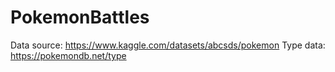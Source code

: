 # PokemonBattles
 
Data source: https://www.kaggle.com/datasets/abcsds/pokemon
Type data: https://pokemondb.net/type